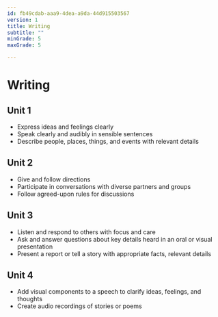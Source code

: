 ```yaml
---
id: fb49cdab-aaa9-4dea-a9da-44d915503567
version: 1
title: Writing
subtitle: ""
minGrade: 5
maxGrade: 5

---
```

# Writing


## Unit 1
* Express ideas and feelings clearly
* Speak clearly and audibly in sensible sentences
* Describe people, places, things, and events with relevant details

## Unit 2
* Give and follow directions
* Participate in conversations with diverse partners and groups
* Follow agreed-upon rules for discussions

## Unit 3
* Listen and respond to others with focus and care
* Ask and answer questions about key details heard in an oral or visual presentation
* Present a report or tell a story with appropriate facts, relevant details

## Unit 4
* Add visual components to a speech to clarify ideas, feelings, and thoughts
* Create audio recordings of stories or poems